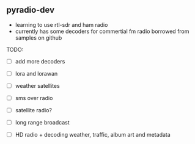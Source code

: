pyradio-dev
---

- learning to use rtl-sdr and ham radio
- currently has some decoders for commertial fm radio borrowed from samples on github

TODO:
- [ ] add more decoders
- [ ] lora and lorawan
- [ ] weather satellites
- [ ] sms over radio
- [ ] satellite radio?
- [ ] long range broadcast
- [ ] HD radio + decoding weather, traffic, album art and metadata

